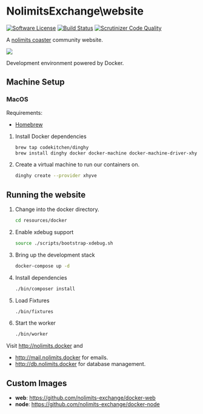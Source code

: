 # NolimitsExchange\website

[![Software License](https://img.shields.io/badge/license-MIT-brightgreen.svg)](LICENSE)
[![Build Status](https://semaphoreci.com/api/v1/thepixeldeveloper/website/branches/master/shields_badge.svg)](https://semaphoreci.com/thepixeldeveloper/website)
[![Scrutinizer Code Quality](https://scrutinizer-ci.com/g/nolimits-exchange/website/badges/quality-score.png?b=master)](https://scrutinizer-ci.com/g/nolimits-exchange/website/?branch=master)

A [nolimits coaster](http://www.nolimitscoaster.com/) community website.

![](http://i.imgur.com/hIf88dW.png)

Development environment powered by Docker.

Machine Setup
-----

### MacOS

Requirements:

- [Homebrew](http://brew.sh/)

1. Install Docker dependencies

    ```bash
    brew tap codekitchen/dinghy
    brew install dinghy docker docker-machine docker-machine-driver-xhyve
    ```

2. Create a virtual machine to run our containers on.

    ```bash
    dinghy create --provider xhyve
    ```

Running the website
-----

1. Change into the docker directory.

	``` bash
	cd resources/docker
	```

2. Enable xdebug support

    ``` bash
    source ./scripts/bootstrap-xdebug.sh
    ```

3. Bring up the development stack

    ``` bash
    docker-compose up -d
    ```

4. Install dependencies

   ``` bash
   ./bin/composer install
   ```

5. Load Fixtures

    ``` bash
    ./bin/fixtures
    ```

6. Start the worker

    ``` bash
    ./bin/worker
    ```

Visit http://nolimits.docker and

* http://mail.nolimits.docker for emails.
* http://db.nolimits.docker for database management.

Custom Images
-----

* **web**: https://github.com/nolimits-exchange/docker-web
* **node**: https://github.com/nolimits-exchange/docker-node
